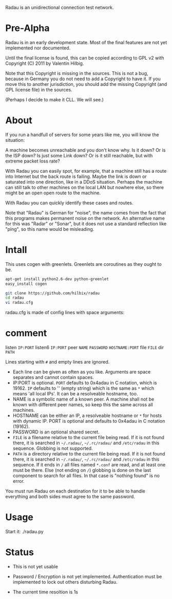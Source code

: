 Radau is an unidirectional connection test network.

Pre-Alpha
=========

Radau is in an early development state.  Most of the final features are not yet implemented nor documented.

Until the final license is found, this can be copied according to GPL v2 with Copyright (C) 2011 by Valentin Hilbig.

Note that this Copyright is missing in the sources.  This is not a bug, because in Germany you do not need to add a Copyright to have it.  If you move this to another jurisdiction, you should add the missing Copyright (and GPL license file) in the sources.

(Perhaps I decide to make it CLL.  We will see.)


About
=====

If you run a handfull of servers for some years like me, you will know the situation:

A machine becomes unreachable and you don't know why.  Is it down?  Or is the ISP down?  Is just some Link down?  Or is it still reachable, but with extreme packet loss rate?


With Radau you can easily spot, for example, that a machine still has a route into Internet but the back route is failing.  Maybe the link is down or saturated into one direction, like in a DDoS situation.  Perhaps the machine can still talk to other machines on the local LAN but nowhere else, so there might be an open open route to the machine.

With Radau you can quickly identify these cases and routes.

Note that "Radau" is German for "noise", the name comes from the fact that this programs makes permanent noise on the network.  An alternative name for this was "Radar" or "Sonar", but it does not use a standard reflection like "ping", so this name would be misleading.


Intall
======

This uses cogen with greenlets.  Greenlets are coroutines as they ought to be.

```bash
apt-get install python2.6-dev python-greenlet
easy_install cogen

git clone https://github.com/hilbix/radau
cd radau
vi radau.cfg
```

radau.cfg is made of config lines with space arguments:

# comment
listen `IP:PORT`
listen6 `IP:PORT`
peer `NAME` `PASSWORD` `HOSTNAME:PORT`
file `FILE`
dir `PATH`

Lines starting with `#` and empty lines are ignored.

- Each line can be given as often as you like.  Arguments are space separates and cannot contain spaces.
- IP:PORT is optional.  `PORT` defaults to 0x4adau in C notation, which is 19162.  `IP` defaults to '' (empty string) which is the same as `*` which means 'all local IPs'.  It can be a resolveable hostname, too.
- NAME is a symbolic name of a known peer.  A machine shall not be known with different peer names, so keep this the same across all machines.
- HOSTNAME can be either an IP, a resolveable hostname or `*` for hosts with dynamic IP.  PORT is optional and defaults to 0x4adau in C notation (19162).
- PASSWORD is an optional shared secret.
- `FILE` is a filename relative to the current file being read.  If it is not found there, it is searched in `~/.radau/`, `~/.rc/radau/` and `/etc/radau` in this sequence.  Globbing is not supported.
- `PATH` is a directory relative to the current file being read.  If it is not found there, it is searched in `~/.radau/`, `~/.rc/radau/` and `/etc/radau` in this sequence.  If it ends in `/` all files named `*.conf` are read, and at least one must be there.  Else (not ending on `/`) globbing is done on the last component to search for all files.  In that case is "nothing found" is no error.

You must run Radau on each destination for it to be able to handle everything and both sides must agree to the same password.


Usage
=====

Start it:
	./radau.py

Status
======

- This is not yet usable

- Password / Encryption is not yet implemented.  Authentication must be implemented to lock out others disturbing Radau.

- The current time resoltion is 1s

